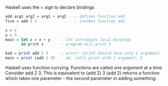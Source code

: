 Haskell uses the = sign to declare bindings
```haskell
add arg1 arg2 = arg1 + arg2   -- defines function add
five = add 2 3                -- invokes function add

x = 2
y = 3
main = let z = x + y    -- let introduces local bindings
       in print z       -- program will print 5

bad = print add 2 3     -- error! (print should have only 1 argument)
main = print (add 2 3)  -- ok, calls print with 1 argument, 5
```

Haskell uses function currying.
  Functions are called one argument at a time.
  Consider add 2 3.
  This is equivalent to (add 2) 3
  (add 2) returns a function which takes one parameter - the second parameter in adding something.
